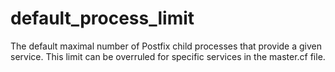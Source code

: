 # default_process_limit 


The default maximal number of Postfix child processes that provide
a given service. This limit can be overruled for specific services
in the master.cf file.



